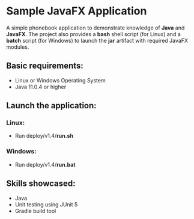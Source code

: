 # Sample JavaFX Application
A simple phonebook application to demonstrate knowledge of **Java** and __JavaFX__. The project also provides a __bash__ shell script (for Linux) and a __batch__ script (for Windows) to launch the __jar__ artifact with required JavaFX modules.

## Basic requirements:
* Linux or Windows Operating System
* Java 11.0.4 or higher

## Launch the application:
### Linux:
* Run deploy/v1.4/**run.sh**   

### Windows:
* Run deploy/v1.4/**run.bat**   

## Skills showcased:
* Java
* Unit testing using JUnit 5
* Gradle build tool 